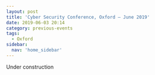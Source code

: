 ```yaml
---
layout: post
title: 'Cyber Security Conference, Oxford – June 2019'
date: 2019-06-03 20:14
category: previous-events
tags:
  - Oxford
sidebar:
  nav: 'home_sidebar'
---
```


Under construction

